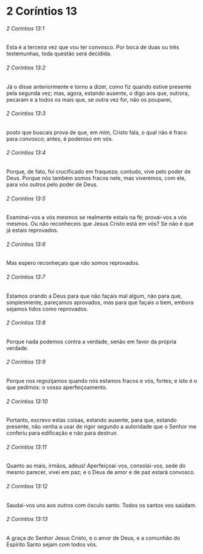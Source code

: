 # 2 Coríntios 13

###### 2 Coríntios 13:1

Esta é a terceira vez que vou ter convosco. Por boca de duas ou três testemunhas, toda questão será decidida.

###### 2 Coríntios 13:2

Já o disse anteriormente e torno a dizer, como fiz quando estive presente pela segunda vez; mas, agora, estando ausente, o digo aos que, outrora, pecaram e a todos os mais que, se outra vez for, não os pouparei,

###### 2 Coríntios 13:3

posto que buscais prova de que, em mim, Cristo fala, o qual não é fraco para convosco; antes, é poderoso em vós.

###### 2 Coríntios 13:4

Porque, de fato, foi crucificado em fraqueza; contudo, vive pelo poder de Deus. Porque nós também somos fracos nele, mas viveremos, com ele, para vós outros pelo poder de Deus.

###### 2 Coríntios 13:5

Examinai-vos a vós mesmos se realmente estais na fé; provai-vos a vós mesmos. Ou não reconheceis que Jesus Cristo está em vós? Se não é que já estais reprovados.

###### 2 Coríntios 13:6

Mas espero reconheçais que não somos reprovados.

###### 2 Coríntios 13:7

Estamos orando a Deus para que não façais mal algum, não para que, simplesmente, pareçamos aprovados, mas para que façais o bem, embora sejamos tidos como reprovados.

###### 2 Coríntios 13:8

Porque nada podemos contra a verdade, senão em favor da própria verdade.

###### 2 Coríntios 13:9

Porque nos regozijamos quando nós estamos fracos e vós, fortes; e isto é o que pedimos: o vosso aperfeiçoamento.

###### 2 Coríntios 13:10

Portanto, escrevo estas coisas, estando ausente, para que, estando presente, não venha a usar de rigor segundo a autoridade que o Senhor me conferiu para edificação e não para destruir.

###### 2 Coríntios 13:11

Quanto ao mais, irmãos, adeus! Aperfeiçoai-vos, consolai-vos, sede do mesmo parecer, vivei em paz; e o Deus de amor e de paz estará convosco.

###### 2 Coríntios 13:12

Saudai-vos uns aos outros com ósculo santo. Todos os santos vos saúdam.

###### 2 Coríntios 13:13

A graça do Senhor Jesus Cristo, e o amor de Deus, e a comunhão do Espírito Santo sejam com todos vós.

